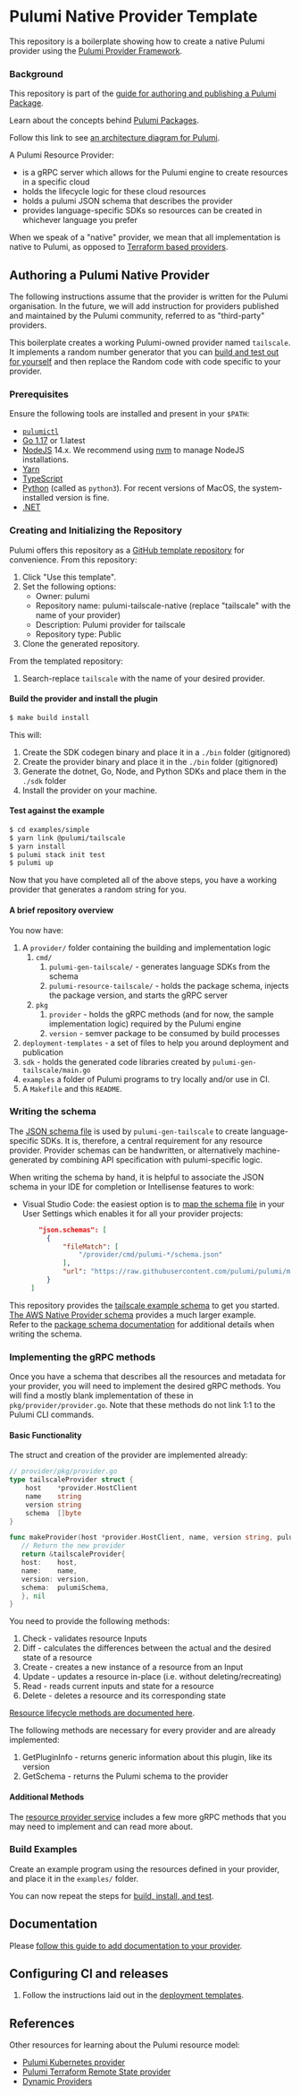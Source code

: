 # Pulumi Native Provider Template

This repository is a boilerplate showing how to create a native Pulumi provider using the [Pulumi Provider Framework](https://github.com/cloudy-sky-software/pulumi-provider-framework).

### Background

This repository is part of the [guide for authoring and publishing a Pulumi Package](https://www.pulumi.com/docs/guides/pulumi-packages/how-to-author).

Learn about the concepts behind [Pulumi Packages](https://www.pulumi.com/docs/guides/pulumi-packages/#pulumi-packages).

Follow this link to see [an architecture diagram for Pulumi](https://www.pulumi.com/docs/intro/concepts/how-pulumi-works/#how-pulumi-works).

A Pulumi Resource Provider:

- is a gRPC server which allows for the Pulumi engine to create resources in a specific cloud
- holds the lifecycle logic for these cloud resources
- holds a pulumi JSON schema that describes the provider
- provides language-specific SDKs so resources can be created in whichever language you prefer

When we speak of a "native" provider, we mean that all implementation is native to Pulumi, as opposed
to [Terraform based providers](https://github.com/pulumi/pulumi-tf-provider-boilerplate).

## Authoring a Pulumi Native Provider

The following instructions assume that the provider is written for the Pulumi organisation.
In the future, we will add instruction for providers published and maintained by the Pulumi community, referred to as "third-party" providers.

This boilerplate creates a working Pulumi-owned provider named `tailscale`.
It implements a random number generator that you can [build and test out for yourself](#test-against-the-example) and then replace the Random code with code specific to your provider.

### Prerequisites

Ensure the following tools are installed and present in your `$PATH`:

- [`pulumictl`](https://github.com/pulumi/pulumictl#installation)
- [Go 1.17](https://golang.org/dl/) or 1.latest
- [NodeJS](https://nodejs.org/en/) 14.x. We recommend using [nvm](https://github.com/nvm-sh/nvm) to manage NodeJS installations.
- [Yarn](https://yarnpkg.com/)
- [TypeScript](https://www.typescriptlang.org/)
- [Python](https://www.python.org/downloads/) (called as `python3`). For recent versions of MacOS, the system-installed version is fine.
- [.NET](https://dotnet.microsoft.com/download)

### Creating and Initializing the Repository

Pulumi offers this repository as a [GitHub template repository](https://docs.github.com/en/repositories/creating-and-managing-repositories/creating-a-repository-from-a-template) for convenience. From this repository:

1. Click "Use this template".
1. Set the following options:
   - Owner: pulumi
   - Repository name: pulumi-tailscale-native (replace "tailscale" with the name of your provider)
   - Description: Pulumi provider for tailscale
   - Repository type: Public
1. Clone the generated repository.

From the templated repository:

1. Search-replace `tailscale` with the name of your desired provider.

#### Build the provider and install the plugin

```bash
$ make build install
```

This will:

1. Create the SDK codegen binary and place it in a `./bin` folder (gitignored)
2. Create the provider binary and place it in the `./bin` folder (gitignored)
3. Generate the dotnet, Go, Node, and Python SDKs and place them in the `./sdk` folder
4. Install the provider on your machine.

#### Test against the example

```bash
$ cd examples/simple
$ yarn link @pulumi/tailscale
$ yarn install
$ pulumi stack init test
$ pulumi up
```

Now that you have completed all of the above steps, you have a working provider that generates a random string for you.

#### A brief repository overview

You now have:

1. A `provider/` folder containing the building and implementation logic
   1. `cmd/`
      1. `pulumi-gen-tailscale/` - generates language SDKs from the schema
      2. `pulumi-resource-tailscale/` - holds the package schema, injects the package version, and starts the gRPC server
   2. `pkg`
      1. `provider` - holds the gRPC methods (and for now, the sample implementation logic) required by the Pulumi engine
      2. `version` - semver package to be consumed by build processes
2. `deployment-templates` - a set of files to help you around deployment and publication
3. `sdk` - holds the generated code libraries created by `pulumi-gen-tailscale/main.go`
4. `examples` a folder of Pulumi programs to try locally and/or use in CI.
5. A `Makefile` and this `README`.

### Writing the schema

The [JSON schema file](https://www.pulumi.com/docs/guides/pulumi-packages/schema) is used by `pulumi-gen-tailscale` to create language-specific SDKs.
It is, therefore, a central requirement for any resource provider.
Provider schemas can be handwritten, or alternatively machine-generated by combining API specification with pulumi-specific logic.

When writing the schema by hand, it is helpful to associate the JSON schema in your IDE for completion or Intellisense features to work:

- Visual Studio Code: the easiest option is to [map the schema file](https://code.visualstudio.com/Docs/languages/json#_mapping-in-the-user-settings)
  in your User Settings which enables it for all your provider projects:
  ```json
      "json.schemas": [
        {
            "fileMatch": [
                "/provider/cmd/pulumi-*/schema.json"
            ],
            "url": "https://raw.githubusercontent.com/pulumi/pulumi/master/pkg/codegen/schema/pulumi.json"
        }
    ]
  ```

This repository provides the [tailscale example schema](./provider/cmd/pulumi-resource-tailscale/schema.json) to get you started.  
[The AWS Native Provider schema](https://github.com/pulumi/pulumi-aws-native/blob/master/provider/cmd/pulumi-resource-aws-native/schema.json) provides a much larger example.  
Refer to the [package schema documentation](https://www.pulumi.com/docs/guides/pulumi-packages/schema/#pulumi-package-schema) for additional details when writing the schema.

### Implementing the gRPC methods

Once you have a schema that describes all the resources and metadata for your provider, you will need to implement the desired gRPC methods.
You will find a mostly blank implementation of these in `pkg/provider/provider.go`.
Note that these methods do not link 1:1 to the Pulumi CLI commands.

#### Basic Functionality

The struct and creation of the provider are implemented already:

```go
// provider/pkg/provider.go
type tailscaleProvider struct {
	host    *provider.HostClient
	name    string
	version string
	schema  []byte
}

func makeProvider(host *provider.HostClient, name, version string, pulumiSchema []byte) (pulumirpc.ResourceProviderServer, error) {
   // Return the new provider
   return &tailscaleProvider{
   host:    host,
   name:    name,
   version: version,
   schema:  pulumiSchema,
   }, nil
}
```

You need to provide the following methods:

1. Check - validates resource Inputs
2. Diff - calculates the differences between the actual and the desired state of a resource
3. Create - creates a new instance of a resource from an Input
4. Update - updates a resource in-place (i.e. without deleting/recreating)
5. Read - reads current inputs and state for a resource
6. Delete - deletes a resource and its corresponding state

[Resource lifecycle methods are documented here](https://pulumi-developer-docs.readthedocs.io/en/stable/providers/implementers-guide.html#custom-resource-lifecycle).

The following methods are necessary for every provider and are already implemented:

1. GetPluginInfo - returns generic information about this plugin, like its version
2. GetSchema - returns the Pulumi schema to the provider

#### Additional Methods

The [resource provider service](https://github.com/pulumi/pulumi/blob/master/sdk/proto/provider.proto) includes a few more gRPC methods that you may need to implement and can read more about.

### Build Examples

Create an example program using the resources defined in your provider, and place it in the `examples/` folder.

You can now repeat the steps for [build, install, and test](#test-against-the-example).

## Documentation

Please [follow this guide to add documentation to your provider](https://www.pulumi.com/docs/guides/pulumi-packages/how-to-author/#write-documentation).

## Configuring CI and releases

1. Follow the instructions laid out in the [deployment templates](./deployment-templates/README-DEPLOYMENT.md).

## References

Other resources for learning about the Pulumi resource model:

- [Pulumi Kubernetes provider](https://github.com/pulumi/pulumi-kubernetes/blob/master/provider/pkg/provider/provider.go)
- [Pulumi Terraform Remote State provider](https://github.com/pulumi/pulumi-terraform/blob/master/provider/cmd/pulumi-resource-terraform/provider.go)
- [Dynamic Providers](https://www.pulumi.com/docs/intro/concepts/programming-model/#dynamicproviders)
